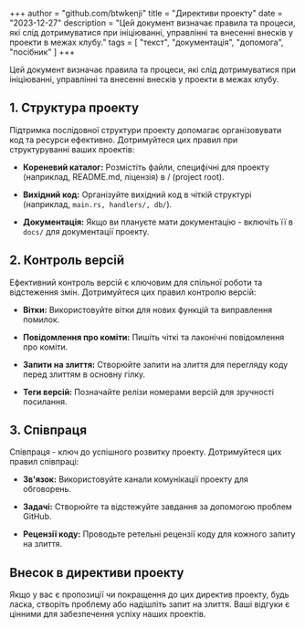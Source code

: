 +++
author = "github.com/btwkenji"
title = "Директиви проекту"
date = "2023-12-27"
description = "Цей документ визначає правила та процеси, які слід дотримуватися при ініціюванні, управлінні та внесенні внесків у проекти в межах клубу."
tags = [
    "текст",
    "документація",
    "допомога",
    "посібник"
]
+++

Цей документ визначає правила та процеси, які слід дотримуватися при ініціюванні, управлінні та внесенні внесків у проекти в межах клубу.

## 1. Структура проекту

Підтримка послідовної структури проекту допомагає організовувати код та ресурси ефективно. Дотримуйтеся цих правил при структуруванні ваших проектів:

- **Кореневий каталог:** Розмістіть файли, специфічні для проекту (наприклад, README.md, ліцензія) в / (project root).

- **Вихідний код:** Організуйте вихідний код в чіткій структурі (наприклад, `main.rs, handlers/, db/`).

- **Документація:** Якщо ви плануєте мати документацію - включіть її в `docs/` для документації проекту.

## 2. Контроль версій

Ефективний контроль версій є ключовим для спільної роботи та відстеження змін. Дотримуйтеся цих правил контролю версій:

- **Вітки:** Використовуйте вітки для нових функцій та виправлення помилок.

- **Повідомлення про коміти:** Пишіть чіткі та лаконічні повідомлення про коміти.

- **Запити на злиття:** Створюйте запити на злиття для перегляду коду перед злиттям в основну гілку.

- **Теги версій:** Позначайте релізи номерами версій для зручності посилання.

## 3. Співпраця

Співпраця - ключ до успішного розвитку проекту. Дотримуйтеся цих правил співпраці:

- **Зв'язок:** Використовуйте канали комунікації проекту для обговорень.

- **Задачі:** Створюйте та відстежуйте завдання за допомогою проблем GitHub.

- **Рецензії коду:** Проводьте ретельні рецензії коду для кожного запиту на злиття.

## Внесок в директиви проекту

Якщо у вас є пропозиції чи покращення до цих директив проекту, будь ласка, створіть проблему або надішліть запит на злиття. Ваші відгуки є цінними для забезпечення успіху наших проектів.
